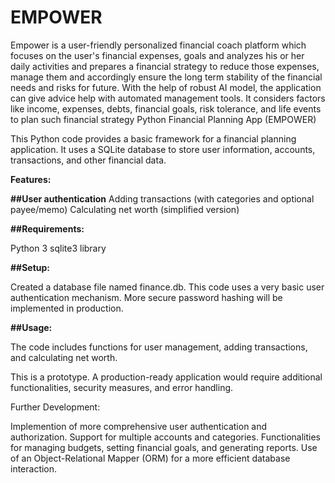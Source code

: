 # EMPOWER
Empower is a user-friendly personalized financial coach platform which focuses on the user's financial expenses, goals and analyzes his or her daily activities
and prepares a financial strategy to reduce those expenses, manage them and accordingly ensure the long term stability of the financial needs and risks for future.
With the help of robust AI model, the application can give advice help with automated management tools. It considers factors like income, expenses, debts, financial goals, risk tolerance, 
and life events to plan such financial strategy
Python Financial Planning App (EMPOWER)

This Python code provides a basic framework for a financial planning application. It uses a SQLite database to store user information, accounts, transactions, and other financial data.

**Features:**

**##User authentication**
Adding transactions (with categories and optional payee/memo)
Calculating net worth (simplified version)

**##Requirements:**

Python 3
sqlite3 library

**##Setup:**

Created a database file named finance.db.
This code uses a very basic user authentication mechanism. More secure password hashing will be implemented in production.

**##Usage:**

The code includes functions for user management, adding transactions, and calculating net worth. 


This is a prototype. A production-ready application would require additional functionalities, security measures, and error handling.

Further Development:

Implemention of more comprehensive user authentication and authorization.
 Support for multiple accounts and categories.
Functionalities for managing budgets, setting financial goals, and generating reports.
Use of an Object-Relational Mapper (ORM) for a more efficient database interaction.
